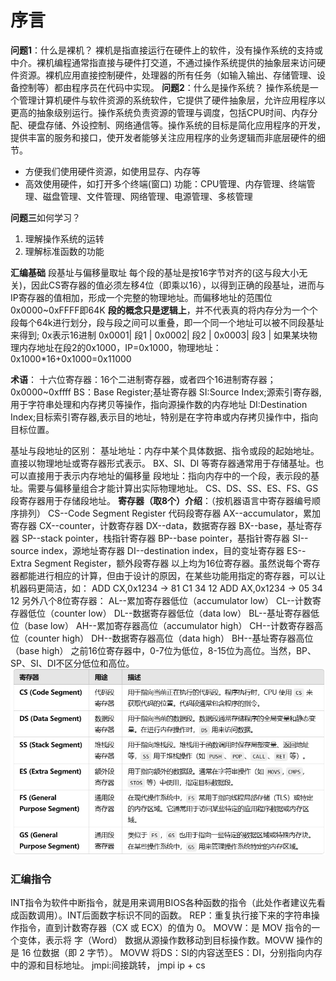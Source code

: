 # 序言
**问题1**：什么是裸机？
裸机是指直接运行在硬件上的软件，没有操作系统的支持或中介。裸机编程通常指直接与硬件打交道，不通过操作系统提供的抽象层来访问硬件资源。裸机应用直接控制硬件，处理器的所有任务（如输入输出、存储管理、设备控制等）都由程序员在代码中实现。
**问题2**：什么是操作系统？
操作系统是一个管理计算机硬件与软件资源的系统软件，它提供了硬件抽象层，允许应用程序以更高的抽象级别运行。操作系统负责资源的管理与调度，包括CPU时间、内存分配、硬盘存储、外设控制、网络通信等。操作系统的目标是简化应用程序的开发，提供丰富的服务和接口，使开发者能够关注应用程序的业务逻辑而非底层硬件的细节。
* 方便我们使用硬件资源，如使用显存、内存等
* 高效使用硬件，如打开多个终端(窗口)
功能：CPU管理、内存管理、终端管理、磁盘管理、文件管理、网络管理、电源管理、多核管理

**问题三**如何学习？
1. 理解操作系统的运转
2. 理解标准函数的功能

**汇编基础** 段基址与偏移量取址
每个段的基址是按16字节对齐的(这与段大小无关)，因此CS寄存器的值必须左移4位（即乘以16），以得到正确的段基址，进而与IP寄存器的值相加，形成一个完整的物理地址。而偏移地址的范围位0x0000~0xFFFF即64K
**段的概念只是逻辑上**，并不代表真的将内存分为一个个段每个64k进行划分，段与段之间可以重叠，即一个同一个地址可以被不同段基址来得到;
0x表示16进制
 0x0001|  段1  |
 0x0002|  段2  |
 0x0003|  段3  |
 如果某块物理内存地址在段2的0x1000，IP=0x1000，物理地址：0x1000*16+0x1000=0x11000

**术语**：
十六位寄存器：16个二进制寄存器，或者四个16进制寄存器；0x0000~0xffff
BS：Base Register;基址寄存器
SI:Source Index;源索引寄存器,用于字符串处理和内存拷贝等操作，指向源操作数的内存地址
DI:Destination Index;目标索引寄存器,表示目的地址，特别是在字符串或内存拷贝操作中，指向目标位置。

基址与段地址的区别：
基址地址：内存中某个具体数据、指令或段的起始地址。直接以物理地址或寄存器形式表示。
BX、SI、DI 等寄存器通常用于存储基址。也可以直接用于表示内存地址的偏移量
段地址：指向内存中的一个段，表示段的基址。需要与偏移量组合才能计算出实际物理地址。
CS、DS、SS、ES、FS、GS 段寄存器用于存储段地址。
**寄存器（取8个）介绍**：（按机器语言中寄存器编号顺序排列）
CS--Code Segment Register 代码段寄存器
AX--accumulator，累加寄存器
CX--counter，计数寄存器
DX--data，数据寄存器
BX--base，基址寄存器
SP--stack pointer，栈指针寄存器
BP--base pointer，基指针寄存器
SI--source index，源地址寄存器
DI--destination index，目的变址寄存器
ES--Extra Segment Register，额外段寄存器
以上均为16位寄存器。虽然说每个寄存器都能进行相应的计算，但由于设计的原因，在某些功能用指定的寄存器，可以让机器码更简洁，如：
ADD CX,0x1234 -> 81 C1 34 12
ADD AX,0x1234 -> 05 34 12
另外八个8位寄存器：
AL--累加寄存器低位（accumulator low）
CL--计数寄存器低位（counter low）
DL--数据寄存器低位（data low）
BL--基址寄存器低位（base low）
AH--累加寄存器高位（accumulator high）
CH--计数寄存器高位（counter high）
DH--数据寄存器高位（data high）
BH--基址寄存器高位（base high）
之前16位寄存器中，0-7位为低位，8-15位为高位。当然，BP、SP、SI、DI不区分低位和高位。
![alt text](pic/ch0_1.png)
### 汇编指令
INT指令为软件中断指令，就是用来调用BIOS各种函数的指令（此处作者建议先看成函数调用）。INT后面数字标识不同的函数。
REP：重复执行接下来的字符串操作指令，直到计数寄存器（CX 或 ECX）的值为 0。
MOVW：是 MOV 指令的一个变体，表示将 字（Word） 数据从源操作数移动到目标操作数。MOVW 操作的是 16 位数据（即 2 字节）。
MOVW 将DS：SI的内容送至ES：DI，分别指向内存中的源和目标地址。
jmpi:间接跳转， jmpi ip + cs
